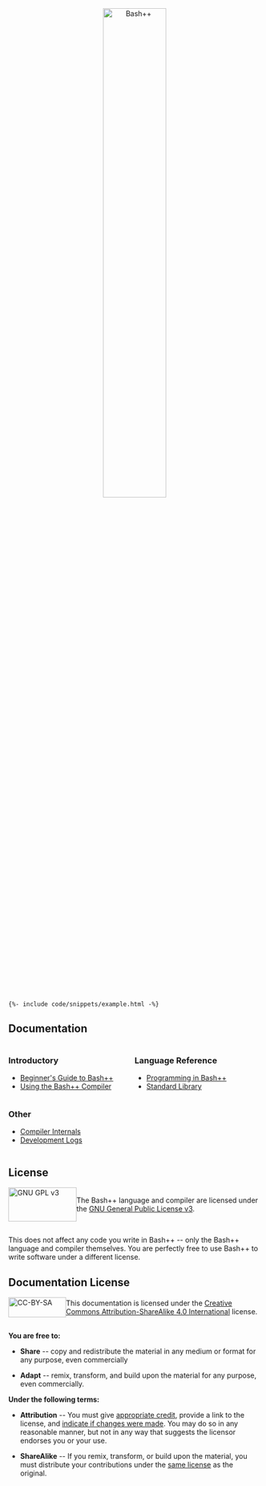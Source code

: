 <style>
	.page-content {
		padding: 55px 0 !important;
	}
</style>

<div style="text-align: center;">
<img src="https://bpp.sh/banner-transparent-inverted-cropped.webp" alt="Bash++" style="width: 50%;">
</div>

<div class="highlight"><pre class="highlight"><code>
{%- include code/snippets/example.html -%}
</code></pre></div>

## Documentation

<div style="display: flex; justify-content: space-between; flex-wrap: wrap;">
	<div style="flex: 1; min-width: 200px; margin-right: 1em;">
		<h3>Introductory</h3>
		<ul>
			<li><a href="introduction.html">Beginner's Guide to Bash++</a></li>
			<li><a href="compiler.html">Using the Bash++ Compiler</a></li>
		</ul>
	</div>
	<div style="flex: 1; min-width: 200px; margin-right: 1em;">
		<h3>Language Reference</h3>
		<ul>
			<li><a href="language.html">Programming in Bash++</a></li>
			<li><a href="stl/">Standard Library</a></li>
		</ul>
	</div>
	<div style="flex: 1; min-width: 200px;">
		<h3>Other</h3>
		<ul>
			<li><a href="doxygen/">Compiler Internals</a></li>
			<li><a href="https://log.bpp.sh/">Development Logs</a></li>
		</ul>
	</div>
</div>

## License

<div style="display: flex; align-items: center; padding-bottom: 1em;">
	<div style="width: 200px;">
		<img src="https://www.gnu.org/graphics/gplv3-with-text-136x68.png" alt="GNU GPL v3" style="width: 136px; height: 68px;">
	</div>
	<div>
		The Bash++ language and compiler are licensed under the
		<a href="https://www.gnu.org/licenses/gpl-3.0.html">GNU General Public License v3</a>.
	</div>
</div>

This does not affect any code you write in Bash++ -- only the Bash++ language and compiler themselves. You are perfectly free to use Bash++ to write software under a different license.

## Documentation License

<div style="display: flex; align-items: center; padding-bottom: 1em;">
	<div style="width: 200px;">
		<img src="https://licensebuttons.net/l/by-sa/3.0/88x31.png" alt="CC-BY-SA" style="width: 115px; height: 40px;">
	</div>
	<div>
		This documentation is licensed under the
		<a href="https://creativecommons.org/licenses/by-sa/4.0/">Creative Commons Attribution-ShareAlike 4.0 International</a> license.
	</div>
</div>

**You are free to:**

 - **Share** -- copy and redistribute the material in any medium or format for any purpose, even commercially

 - **Adapt** -- remix, transform, and build upon the material for any purpose, even commercially.

**Under the following terms:**

 - **Attribution** -- You must give [appropriate credit](https://creativecommons.org/licenses/by-sa/4.0/#ref-appropriate-credit), provide a link to the license, and [indicate if changes were made](https://creativecommons.org/licenses/by-sa/4.0/#ref-indicate-changes). You may do so in any reasonable manner, but not in any way that suggests the licensor endorses you or your use.

 - **ShareAlike** -- If you remix, transform, or build upon the material, you must distribute your contributions under the [same license](https://creativecommons.org/licenses/by-sa/4.0/#ref-same-license) as the original.
